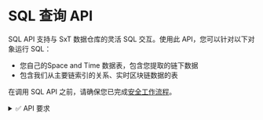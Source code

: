 # SQL 查询 API

SQL API 支持与 SxT 数据仓库的灵活 SQL 交互。使用此 API，您可以针对以下对象运行 SQL：

* 您自己的Space and Time 数据表，包含您提取的链下数据
* 包含我们从主要链索引的关系、实时区块链数据的表

在调用 SQL API 之前，请确保您已完成[安全工作流程](cong-zhe-li-kai-shi-an-quan-gong-zuo-liu-cheng/)。

<details>

<summary><span data-gb-custom-inline data-tag="emoji" data-code="2705">✅</span> API 要求</summary>

#### 安全要求：

* 在授权请求头（作为`bearer` token）提供的 `accessToken` 必须和在[安全工作流程](cong-zhe-li-kai-shi-an-quan-gong-zuo-liu-cheng/)的[验证码API](cong-zhe-li-kai-shi-an-quan-gong-zuo-liu-cheng/yong-hu-ren-zheng.md#yan-zheng-ma-api)中接收到的 `accessToken` 一致。
* Biscuit token必须在`biscuit` 请求头中提供（有关biscuits的详细信息，请参阅[此处](../../zheng-ti-jia-gou/ping-tai-an-quan/biscuit-shou-quan.md)）

#### 其它要求：

* `resourceId` 必须是完整的资源路径。 例如：

对于以下的查询：&#x20;

```
SELECT * FROM ETH.TRANSACTIONS LIMIT 1000;
```

`resourceId` 是 `ETH.TRANSACTIONS`

</details>
